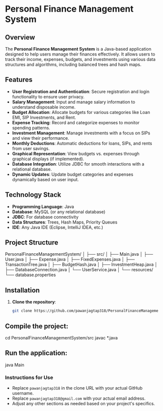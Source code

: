 # Personal Finance Management System

## Overview

The **Personal Finance Management System** is a Java-based application designed 
to help users manage their finances effectively. It allows users to track their 
income, expenses, budgets, and investments using various data structures and 
algorithms, including balanced trees and hash maps.


## Features

- **User Registration and Authentication**: Secure registration and login functionality to ensure user privacy.
- **Salary Management**: Input and manage salary information to understand disposable income.
- **Budget Allocation**: Allocate budgets for various categories like Loan EMI, SIP Investments, and Rent.
- **Expense Tracking**: Record and categorize expenses to monitor spending patterns.
- **Investment Management**: Manage investments with a focus on SIPs and view their performance.
- **Monthly Deductions**: Automatic deductions for loans, SIPs, and rents from user savings.
- **Graphical Representation**: View budgets vs. expenses through graphical displays (if implemented).
- **Database Integration**: Utilize JDBC for smooth interactions with a relational database.
- **Dynamic Updates**: Update budget categories and expenses dynamically based on user input.

## Technology Stack

- **Programming Language**: Java
- **Database**: MySQL (or any relational database)
- **JDBC**: For database connectivity
- **Data Structures**: Trees, Hash Maps, Priority Queues
- **IDE**: Any Java IDE (Eclipse, IntelliJ IDEA, etc.)


## Project Structure

PersonalFinanceManagementSystem/
│
├── src/
│   ├── Main.java
│   ├── User.java
│   ├── Expense.java
│   ├── FixedExpenses.java
│   ├── TransactionTree.java
│   ├── BudgetHash.java
│   ├── InvestmentHeap.java
│   ├── DatabaseConnection.java
│   └── UserService.java
│
└── resources/
     └── database.properties



## Installation

1. **Clone the repository**:
   ```bash
   git clone https://github.com/pawanjagtap318/PersonalFinanceManagementSystem.git


## Compile the project:

cd PersonalFinanceManagementSystem/src
javac *.java

## Run the application:

java Main



### Instructions for Use
- Replace `pawanjagtap318` in the clone URL with your actual GitHub username.
- Replace `pawanjagtap318@gmail.com` with your actual email address.
- Adjust any other sections as needed based on your project's specifics.

